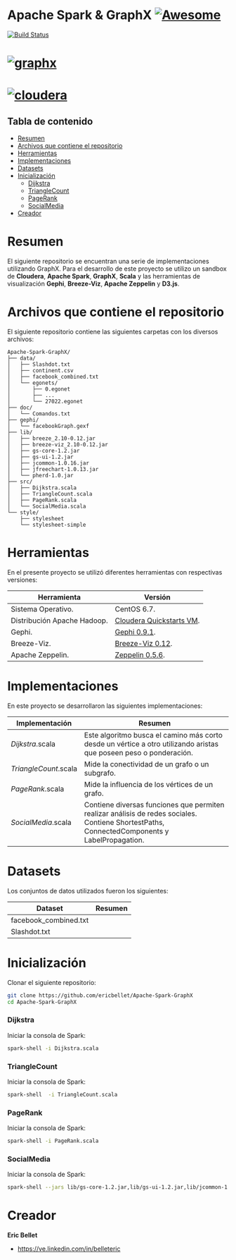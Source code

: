 # Apache Spark & GraphX [![Awesome](https://cdn.rawgit.com/sindresorhus/awesome/d7305f38d29fed78fa85652e3a63e154dd8e8829/media/badge.svg)](https://github.com/sindresorhus/awesome)

[![Build Status](https://img.shields.io/travis/KunalKapadia/express-mongoose-es6-rest-api/master.svg?style=flat-square)](https://travis-ci.org/KunalKapadia/express-mongoose-es6-rest-api)

# [![graphx](http://spark.apache.org/docs/latest/img/graphx_logo.png)](http://spark.apache.org/graphx/)
# [![cloudera](http://imageshack.com/a/img923/5526/xS3REN.png)](https://www.cloudera.com/)
## Tabla de contenido

* [Resumen](#resumen)
* [Archivos que contiene el repositorio](#archivos-que-contiene-el-repositorio)
* [Herramientas](#herramientas)
* [Implementaciones](#implementaciones)
* [Datasets](#datasets)
* [Inicialización](#inicialización)
	* [Dijkstra](#dijkstra)
	* [TriangleCount](#triangleCount)
	* [PageRank](#pageRank)
	* [SocialMedia](#socialMedia)
* [Creador](#creador)


# Resumen

El siguiente repositorio se encuentran una serie de implementaciones utilizando GraphX. Para el desarrollo de este proyecto se utilizo un sandbox de **Cloudera**, **Apache Spark**, **GraphX**, **Scala** y las herramientas de visualización **Gephi**, **Breeze-Viz**, **Apache Zeppelin** y **D3.js**.

# Archivos que contiene el repositorio

El siguiente repositorio contiene las siguientes carpetas con los diversos archivos:

```
Apache-Spark-GraphX/
├── data/
│   ├── Slashdot.txt
│   ├── continent.csv
│   ├── facebook_combined.txt
│   └── egonets/
│   	├── 0.egonet 
│   	├── ...
│   	└── 27022.egonet
├── doc/
│   └── Comandos.txt
├── gephi/
│   └── facebookGraph.gexf
├── lib/
│   ├── breeze_2.10-0.12.jar 
│   ├── breeze-viz_2.10-0.12.jar
│   ├── gs-core-1.2.jar
│   ├── gs-ui-1.2.jar
│   ├── jcommon-1.0.16.jar
│   ├── jfreechart-1.0.13.jar 
│   └── pherd-1.0.jar
├── src/
│   ├── Dijkstra.scala
│   ├── TriangleCount.scala
│   ├── PageRank.scala
│   └── SocialMedia.scala
└── style/
    ├── stylesheet
    └── stylesheet-simple
```

# Herramientas

En el presente proyecto se utilizó diferentes herramientas con respectivas versiones:

| Herramienta                         |            Versión                                                                                                                                                                                                                                         |
|----------------------------------------|-------------------------------------------------------------------------------------------------------------------------------------------------------------------------------------------------------------------------------------------------------------|
| Sistema Operativo.                	 | CentOS 6.7.|
| Distribución Apache Hadoop.            | [Cloudera Quickstarts VM](https://www.cloudera.com/downloads.html).  |
| Gephi.                	 			 | [Gephi 0.9.1](https://gephi.org/users/download/). |
| Breeze-Viz.                	 		 | [Breeze-Viz 0.12](http://mvnrepository.com/artifact/org.scalanlp/breeze-viz_2.10/0.12). |
| Apache Zeppelin.                	     | [Zeppelin 0.5.6](https://zeppelin.apache.org/download.html). |

# Implementaciones
En este proyecto se desarrollaron las siguientes implementaciones:

| Implementación                        |            Resumen                                                                                                                                                                                                                                          |
|----------------------------------------|-------------------------------------------------------------------------------------------------------------------------------------------------------------------------------------------------------------------------------------------------------------|
| *Dijkstra*.scala                	 | Este algoritmo busca el camino más corto desde un vértice a otro utilizando aristas que poseen peso o ponderación.|
| *TriangleCount*.scala                | Mide la conectividad de un grafo o un subgrafo. |
| *PageRank*.scala                	 | Mide la influencia de los vértices de un grafo. |
| *SocialMedia*.scala                	 | Contiene diversas funciones que permiten realizar análisis de redes sociales. Contiene ShortestPaths, ConnectedComponents y LabelPropagation. |

# Datasets
Los conjuntos de datos utilizados fueron los siguientes:

| Dataset                        |            Resumen                                                                                                                                                                                                                                          |
|----------------------------------------|-------------------------------------------------------------------------------------------------------------------------------------------------------------------------------------------------------------------------------------------------------------|
| facebook_combined.txt               	 | |
| Slashdot.txt                			| |


# Inicialización
Clonar el siguiente repositorio:
```sh
git clone https://github.com/ericbellet/Apache-Spark-GraphX
cd Apache-Spark-GraphX
```
### Dijkstra

Iniciar la consola de Spark:
```sh
spark-shell -i Dijkstra.scala

```

### TriangleCount

Iniciar la consola de Spark:
```sh
spark-shell  -i TriangleCount.scala

```

### PageRank

Iniciar la consola de Spark:
```sh
spark-shell -i PageRank.scala

```

### SocialMedia

Iniciar la consola de Spark:
```sh
spark-shell --jars lib/gs-core-1.2.jar,lib/gs-ui-1.2.jar,lib/jcommon-1.0.16.jar,lib/jfreechart-1.0.13.jar,lib/breeze_2.10-0.12.jar,lib/breeze-viz_2.10-0.12.jar,lib/pherd-1.0.jar -i SocialMedia.scala

```

# Creador

**Eric Bellet**

* <https://ve.linkedin.com/in/belleteric>
